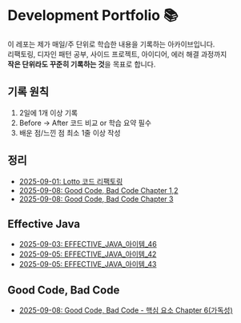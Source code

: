 # Development Portfolio 📚

이 레포는 제가 매일/주 단위로 학습한 내용을 기록하는 아카이브입니다.  
리팩토링, 디자인 패턴 공부, 사이드 프로젝트, 아이디어, 에러 해결 과정까지  
**작은 단위라도 꾸준히 기록하는 것**을 목표로 합니다.

## 기록 원칙
1. 2일에 1개 이상 기록
2. Before → After 코드 비교 or 학습 요약 필수
3. 배운 점/느낀 점 최소 1줄 이상 작성

## 정리
- [2025-09-01: Lotto 코드 리팩토링](2025/09/09.01-lotto-refactor.md)
- [2025-09-08: Good Code, Bad Code Chapter 1,2](2025/09/09.08_GoodCode_BadCode_Chapter1,2)
- [2025-09-08: Good Code, Bad Code Chapter 3](2025/09/09.10_GoodCode_BadCode_Chapter3)

## Effective Java
- [2025-09-03: EFFECTIVE_JAVA_아이템_46](EFFECTIVE_JAVA_3/아이템_46.md)
- [2025-09-05: EFFECTIVE_JAVA_아이템_42](EFFECTIVE_JAVA_3/아이템_42.md)
- [2025-09-05: EFFECTIVE_JAVA_아이템_43](EFFECTIVE_JAVA_3/아이템_43.md)

## Good Code, Bad Code
- [2025-09-08: Good Code, Bad Code - 핵심 요소 Chapter 6(가독성)](Good_Code,Bad_Code/핵심_요소/가독성.md)
